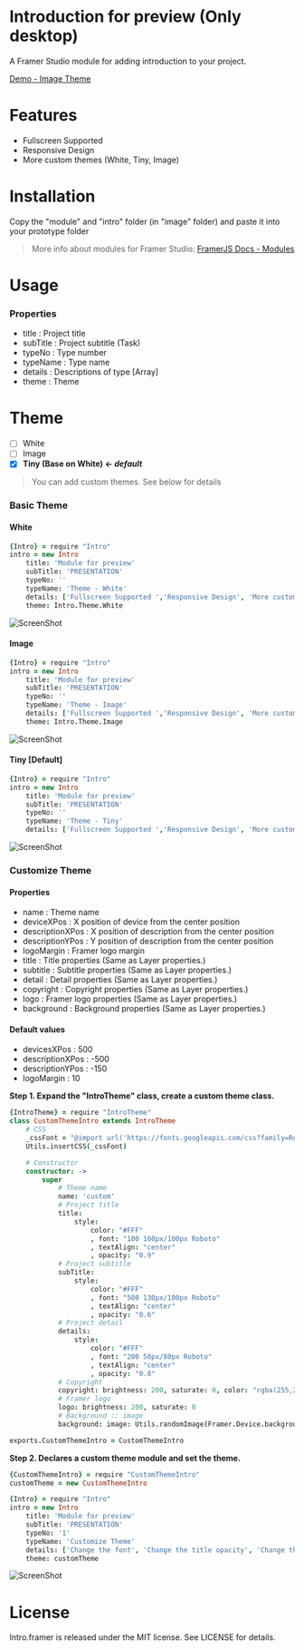 # Introduction for preview (Only desktop)
A Framer Studio module for adding introduction to your project.

[Demo - Image Theme](http://share.framerjs.com/50wic1gr36fv/)

# Features
- Fullscreen Supported
- Responsive Design
- More custom themes (White, Tiny, Image)

# Installation
Copy the "module" and "intro" folder (in "image" folder) and paste it into your prototype folder
> More info about modules for Framer Studio: [FramerJS Docs - Modules](http://framerjs.com/docs/#modules.modules)

# Usage
### Properties
* title : Project title
* subTitle : Project subtitle (Task)
* typeNo : Type number
* typeName : Type name
* details : Descriptions of type [Array]
* theme : Theme

# Theme 
- [ ] White
- [ ] Image
- [x] **Tiny (Base on White) <- _default_**

> You can add custom themes. See below for details

### Basic Theme
#### White
```coffeescript
{Intro} = require "Intro"
intro = new Intro
	title: 'Module for preview'
	subTitle: 'PRESENTATION'
	typeNo: ''
	typeName: 'Theme - White'
	details: ['Fullscreen Supported ','Responsive Design', 'More custom themes']
	theme: Intro.Theme.White
```
![ScreenShot](screenshot-white.jpg)

#### Image
```coffeescript
{Intro} = require "Intro"
intro = new Intro
	title: 'Module for preview'
	subTitle: 'PRESENTATION'
	typeNo: ''
	typeName: 'Theme - Image'
	details: ['Fullscreen Supported ','Responsive Design', 'More custom themes']
	theme: Intro.Theme.Image
```
![ScreenShot](screenshot-image.jpg)

#### Tiny [Default]
```coffeescript
{Intro} = require "Intro"
intro = new Intro
	title: 'Module for preview'
	subTitle: 'PRESENTATION'
	typeNo: ''
	typeName: 'Theme - Tiny'
	details: ['Fullscreen Supported ','Responsive Design', 'More custom themes']
```
![ScreenShot](screenshot-tiny.jpg)

### Customize Theme
#### Properties
* name : Theme name
* deviceXPos : X position of device from the center position
* descriptionXPos : X position of description from the center position
* descriptionYPos : Y position of description from the center position
* logoMargin : Framer logo margin
* title : Title properties (Same as Layer properties.)
* subtitle : Subtitle properties (Same as Layer properties.)
* detail : Detail properties (Same as Layer properties.)
* copyright : Copyright properties (Same as Layer properties.)
* logo : Framer logo properties (Same as Layer properties.)
* background : Background properties (Same as Layer properties.)

#### Default values
* devicesXPos : 500
* descriptionXPos : -500
* descriptionYPos : -150
* logoMargin : 10

**Step 1. Expand the "IntroTheme" class, create a custom theme class.**
```coffeescript
{IntroTheme} = require "IntroTheme"
class CustomThemeIntro extends IntroTheme
	# CSS
	_cssFont = "@import url('https://fonts.googleapis.com/css?family=Roboto'); font-family: 'Roboto', serif, sans-serif;"
	Utils.insertCSS(_cssFont)

	# Constructor
	constructor: ->
		super 
			# Theme name
			name: 'custom'
			# Project title
			title: 
				style:
					color: "#FFF"
					, font: "100 160px/100px Roboto"
					, textAlign: "center"
					, opacity: "0.9"
			# Project subtitle
			subTitle: 
				style:
					color: "#FFF"
					, font: "500 130px/100px Roboto"
					, textAlign: "center"
					, opacity: "0.6" 
			# Project detail
			details: 
				style: 
					color: "#FFF"
					, font: "200 50px/80px Roboto"
					, textAlign: "center"
					, opacity: "0.8"
			# Copyright
			copyright: brightness: 200, saturate: 0, color: "rgba(255,255,255,0.6)"
			# Framer logo
			logo: brightness: 200, saturate: 0
			# Background :: image
			background: image: Utils.randomImage(Framer.Device.background), blur: 3, opacity: 0.2

exports.CustomThemeIntro = CustomThemeIntro
```

**Step 2. Declares a custom theme module and set the theme.**
```coffeescript
{CustomThemeIntro} = require "CustomThemeIntro"
customTheme = new CustomThemeIntro

{Intro} = require "Intro"
intro = new Intro
	title: 'Module for preview'
	subTitle: 'PRESENTATION'
	typeNo: '1'
	typeName: 'Customize Theme'
	details: ['Change the font', 'Change the title opacity', 'Change the background image', '(Using Utils.randomImage())']
	theme: customTheme
```
![ScreenShot](screenshot-custom.jpg)

# License
Intro.framer is released under the MIT license. See LICENSE for details.
